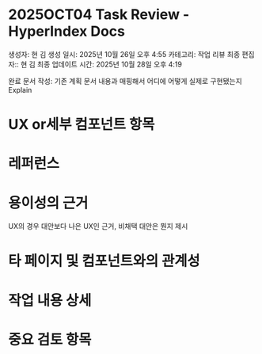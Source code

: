 # 2025OCT04 Task Review - HyperIndex Docs

생성자: 현 김
생성 일시: 2025년 10월 26일 오후 4:55
카테고리: 작업 리뷰
최종 편집자:: 현 김
최종 업데이트 시간: 2025년 10월 28일 오후 4:19

완료 문서 작성: 기존 계획 문서 내용과 매핑해서 어디에 어떻게 실제로 구현됐는지 Explain

# UX or세부 컴포넌트 항목

# 레퍼런스

# 용이성의 근거

UX의 경우 대안보다 나은 UX인 근거, 비채택 대안은 뭔지 제시

# 타 페이지 및 컴포넌트와의 관계성

# 작업 내용 상세

# 중요 검토 항목